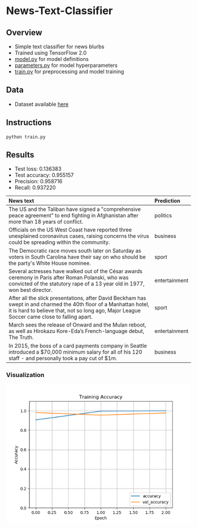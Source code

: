 # News-Text-Classifier

## Overview
* Simple text classifier for news blurbs
* Trained using TensorFlow 2.0
* [model.py](https://github.com/mikepatel/News-Text-Classifier/blob/master/model.py) for model definitions
* [parameters.py](https://github.com/mikepatel/News-Text-Classifier/blob/master/parameters.py) for model hyperparameters
* [train.py](https://github.com/mikepatel/News-Text-Classifier/blob/master/train.py) for preprocessing and model training

## Data
* Dataset available [here](https://github.com/mikepatel/News-Text-Classifier/blob/master/data/bbc-text.csv)

## Instructions
```
python train.py
```

## Results
* Test loss: 0.136383
* Test accuracy: 0.955157
* Precision: 0.958716
* Recall: 0.937220

| News text | Prediction |
:-----------|:------------
| The US and the Taliban have signed a "comprehensive peace agreement" to end fighting in Afghanistan after more than 18 years of conflict. | politics |
| Officials on the US West Coast have reported three unexplained coronavirus cases, raising concerns the virus could be spreading within the community. | business |
| The Democratic race moves south later on Saturday as voters in South Carolina have their say on who should be the party's White House nominee. | sport |
| Several actresses have walked out of the César awards ceremony in Paris after Roman Polanski, who was convicted of the statutory rape of a 13 year old in 1977, won best director. | entertainment |
| After all the slick presentations, after David Beckham has swept in and charmed the 40th floor of a Manhattan hotel, it is hard to believe that, not so long ago, Major League Soccer came close to falling apart. | sport |
| March sees the release of Onward and the Mulan reboot, as well as Hirokazu Kore-Eda’s French-language debut, The Truth. | entertainment |
| In 2015, the boss of a card payments company in Seattle introduced a $70,000 minimum salary for all of his 120 staff - and personally took a pay cut of $1m. | business |

### Visualization
![25 February 2020](https://github.com/mikepatel/News-Text-Classifier/blob/master/results/25-02-2020_18-28-21/Training%20Accuracy.png)

